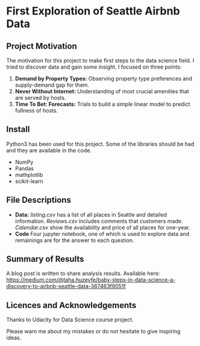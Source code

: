 # First Exploration of Seattle Airbnb Data
## Project Motivation
The motivation for this project to make first steps to the data science field. I tried to discover data and gain some insight. I focused on three points:
1. **Demand by Property Types:** Observing property type preferences and supply-demand gap for them.
1. **Never Without Internet:** Understanding of most crucial amenities that are served by hosts.
1. **Time To Bet: Forecasts:** Trials to build a simple linear model to predict fullness of hosts.
## Install
Python3 has been used for this project. Some of the libraries should be had and they are available in the code.
* NumPy
* Pandas
* mathplotlib
* scikit-learn
## File Descriptions
* **Data:** *listing.csv* has a list of all places in Seattle and detailed information. *Reviews.csv* includes comments that customers made. *Calendar.csv* show the availability and price of all places for one-year.
* **Code** Four jupyter notebook, one of which is used to explore data and remainings are for the answer to each question.
## Summary of Results
A blog post is written to share analysis results. Available here: https://medium.com/@taha.huzeyfe/baby-steps-in-data-science-a-discovery-to-airbnb-seattle-data-367463f9051f
## Licences and Acknowledgements
Thanks to Udacity for Data Science course project.

Please warn me about my mistakes or do not hesitate to give inspiring ideas.
